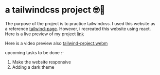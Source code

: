 # a tailwindcss project 🤓🤘

The purpose of the project is to practice tailwindcss. I used this website as a reference [tailwind-page](https://anuj-kumar-sharma.github.io/tailwind-landing-page/#). However, i recreated this website using react.
Here is a live preview of my project [link](https://66ca3e599d7767467aca9702--gleaming-macaron-a11a2d.netlify.app/)

Here is a video preview also
[tailwind-project.webm](https://github.com/user-attachments/assets/ebb0b688-8824-4447-8655-09214cf16102)


upcoming tasks to be done :-
1. Make the website responsive
2. Adding a dark theme

